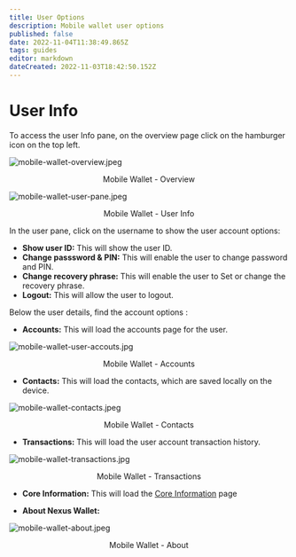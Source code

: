 ```yaml
---
title: User Options
description: Mobile wallet user options
published: false
date: 2022-11-04T11:38:49.865Z
tags: guides
editor: markdown
dateCreated: 2022-11-03T18:42:50.152Z
---
```


# User Info
To access the user Info pane, on the overview page click on the hamburger icon on the top left.

![mobile-wallet-overview.jpeg](/mobile-wallet-overview.jpeg)<p align=center>Mobile Wallet - Overview</p>

![mobile-wallet-user-pane.jpeg](/mobile-wallet-user-pane.jpeg)<p align=center>Mobile Wallet - User Info</p>

In the user pane, click on the username to show the user account options:

- **Show user ID:** This will show the user ID.
- **Change passsword & PIN:** This will enable the user to change password and PIN.
- **Change recovery phrase:** This will enable the user to Set or change the recovery phrase.
- **Logout:** This will allow the user to logout.

Below the user details, find the account options :

- **Accounts:** This will load the accounts page for the user.

![mobile-wallet-user-accouts.jpg](/mobile-wallet-user-accouts.jpg)<p align=center>Mobile Wallet - Accounts</p>

- **Contacts:** This will load the contacts, which are saved locally on the device.

![mobile-wallet-contacts.jpeg](/mobile-wallet-contacts.jpeg)<p align=center>Mobile Wallet - Contacts</p>

- **Transactions:** This will load the user account transaction history.

![mobile-wallet-transactions.jpg](/mobile-wallet-transactions.jpg)<p align=center>Mobile Wallet - Transactions</p>

- **Core Information:** This will load the [Core Information](/en/guides/mobile-wallet/core-info) page

- **About Nexus Wallet:**

![mobile-wallet-about.jpeg](/mobile-wallet-about.jpeg)<p align= center>Mobile Wallet - About</p>